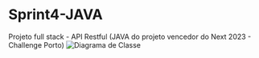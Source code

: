 # Sprint4-JAVA
Projeto full stack - API Restful
(JAVA do projeto vencedor do Next 2023 - Challenge Porto)
![Diagrama de Classe](../diagrama-classe-java.png)
